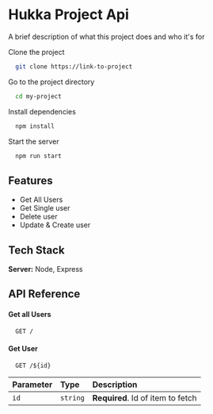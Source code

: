 # Hukka Project Api

A brief description of what this project does and who it's for

Clone the project

```bash
  git clone https://link-to-project
```

Go to the project directory

```bash
  cd my-project
```

Install dependencies

```bash
  npm install
```

Start the server

```bash
  npm run start
```

## Features

- Get All Users
- Get Single user
- Delete user
- Update & Create user

## Tech Stack

**Server:** Node, Express

## API Reference

#### Get all Users

```http
  GET /
```

#### Get User

```http
  GET /${id}
```

| Parameter | Type     | Description                       |
| :-------- | :------- | :-------------------------------- |
| `id`      | `string` | **Required**. Id of item to fetch |
